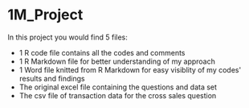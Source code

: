 # 1M_Project
In this project you would find 5 files: 
- 1 R code file contains all the codes and comments 
- 1 R Markdown file for better understanding of my approach 
- 1 Word file knitted from R Markdown for easy visiblity of my codes' results and findings 
- The original excel file containing the questions and data set 
- The csv file of transaction data for the cross sales question 
